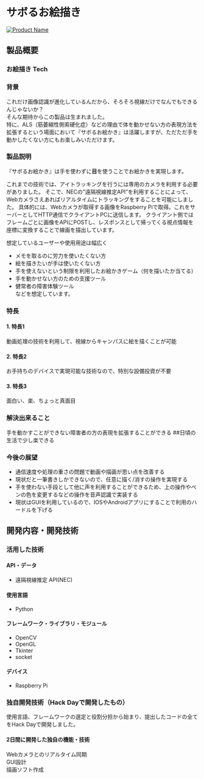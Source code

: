 # サボるお絵描き

[![Product Name](image.png)](https://www.youtube.com/watch?v=G5rULR53uMk)

## 製品概要
### お絵描き Tech

### 背景
これだけ画像認識が進化しているんだから、そろそろ視線だけでなんでもできるんじゃないか？  
そんな期待からこの製品は生まれました。  
特に、ALS（筋萎縮性側索硬化症）などの理由で体を動かせない方の表現方法を拡張するという場面において『サボるお絵かき』は活躍しますが、ただただ手を動かしたくない方にもお楽しみいただけます。

### 製品説明
『サボるお絵かき』は手を使わずに**目**を使うことでお絵かきを実現します。

これまでの技術では、アイトラッキングを行うには専用のカメラを利用する必要がありました。
そこで、NECの”遠隔視線推定API”を利用することによって、Webカメラさえあればリアルタイムにトラッキングをすることを可能にしました。
具体的には、Webカメラが取得する画像をRaspberry Piで取得。これをサーバーとしてHTTP通信でクライアントPCに送信します。
クライアント側ではフレームごとに画像をAPIにPOSTし、レスポンスとして帰ってくる視点情報を座標に変換することで線画を描出しています。

想定しているユーザーや使用用途は幅広く
* メモを取るのに労力を使いたくない方  
* 絵を描きたいが手は使いたくない方  
* 手を使えないという制限を利用したお絵かきゲーム（何を描いたか当てる）  
* 手を動かせない方のための支援ツール  
* 健常者の障害体験ツール  
などを想定しています。

### 特長

#### 1. 特長1
動画処理の技術を利用して、視線からキャンパスに絵を描くことが可能

#### 2. 特長2
お手持ちのデバイスで実現可能な技術なので、特別な設備投資が不要

#### 3. 特長3
面白い、楽、ちょっと真面目

### 解決出来ること
手を動かすことができない障害者の方の表現を拡張することができる
##日頃の生活で少し楽できる

### 今後の展望
* 通信速度や処理の重さの問題で動画や描画が思い点を改善する  
* 現状だと一筆書きしかできないので、任意に描く/消すの操作を実現する  
* 手を使わない手段として他に声を利用することができるため、上の操作やペンの色を変更するなどの操作を音声認識で実装する  
* 現状はGUIを利用しているので、IOSやAndroidアプリにすることで利用のハードルを下げる  

## 開発内容・開発技術

### 活用した技術
#### API・データ
* 遠隔視線推定 API(NEC)

#### 使用言語
* Python

#### フレームワーク・ライブラリ・モジュール
* OpenCV
* OpenGL
* Tkinter
* socket

#### デバイス
* Raspberry Pi

### 独自開発技術（Hack Dayで開発したもの）
使用言語、フレームワークの選定と役割分担から始まり、提出したコードの全てをHack Dayで開発しました。


#### 2日間に開発した独自の機能・技術
Webカメラとのリアルタイム同期  
GUI設計  
描画ソフト作成  

